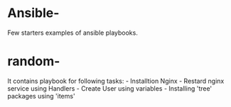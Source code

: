 # Ansible-
Few starters examples of ansible playbooks. 

# random-
It contains playbook for following tasks:
      - Installtion Nginx
      - Restard nginx service using Handlers
      - Create User using variables
      - Installing 'tree' packages using 'items'
      
